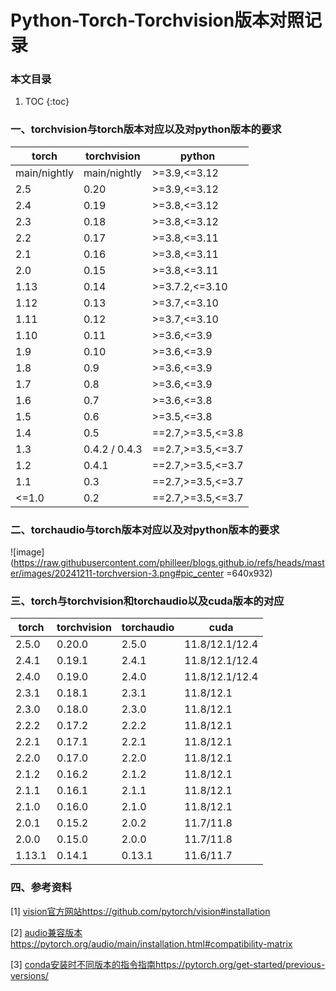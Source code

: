 # Python-Torch-Torchvision版本对照记录

### 本文目录

1. TOC
{:toc}

### 一、torchvision与torch版本对应以及对python版本的要求

| torch | torchvision | python |
| ------------ | ------------ | ------------ |
| main/nightly | main/nightly | >=3.9,<=3.12 |
|   2.5   |   0.20   |    >=3.9,<=3.12   |
|   2.4   |   0.19   |    >=3.8,<=3.12   |
|   2.3   |   0.18   |    >=3.8,<=3.12   |
|   2.2   |   0.17   |    >=3.8,<=3.11   |
|   2.1   |   0.16   |    >=3.8,<=3.11   |
|   2.0   |   0.15   |    >=3.8,<=3.11   |
|   1.13  |   0.14   |   >=3.7.2,<=3.10  |
|   1.12  |   0.13   |    >=3.7,<=3.10   |
|   1.11  |   0.12   |    >=3.7,<=3.10   |
|   1.10  |   0.11   |    >=3.6,<=3.9    |
|   1.9   |   0.10   |    >=3.6,<=3.9    |
|   1.8   |   0.9    |    >=3.6,<=3.9    |
|   1.7   |   0.8    |    >=3.6,<=3.9    |
|   1.6   |   0.7    |    >=3.6,<=3.8    |
|   1.5   |   0.6    |    >=3.5,<=3.8    |
|   1.4   |   0.5    | ==2.7,>=3.5,<=3.8 |
|   1.3   | 0.4.2 / 0.4.3 | ==2.7,>=3.5,<=3.7 |
|   1.2   |   0.4.1  | ==2.7,>=3.5,<=3.7 |
|   1.1   |   0.3    | ==2.7,>=3.5,<=3.7 |
|  <=1.0  |   0.2    | ==2.7,>=3.5,<=3.7 |


### 二、torchaudio与torch版本对应以及对python版本的要求

![image](https://raw.githubusercontent.com/philleer/blogs.github.io/refs/heads/master/images/20241211-torchversion-3.png#pic_center =640x932)


### 三、torch与torchvision和torchaudio以及cuda版本的对应

| torch | torchvision | torchaudio | cuda |
| ------------ | ------------ | ------------ | ------------ |
| 2.5.0  | 0.20.0  | 2.5.0  | 11.8/12.1/12.4 |
| 2.4.1  | 0.19.1  | 2.4.1  | 11.8/12.1/12.4 |
| 2.4.0  | 0.19.0  | 2.4.0  | 11.8/12.1/12.4 |
| 2.3.1  | 0.18.1  | 2.3.1  | 11.8/12.1 |
| 2.3.0  | 0.18.0  | 2.3.0  | 11.8/12.1 |
| 2.2.2  | 0.17.2  | 2.2.2  | 11.8/12.1 |
| 2.2.1  | 0.17.1  | 2.2.1  | 11.8/12.1 |
| 2.2.0  | 0.17.0  | 2.2.0  | 11.8/12.1 |
| 2.1.2  | 0.16.2  | 2.1.2  | 11.8/12.1 |
| 2.1.1  | 0.16.1  | 2.1.1  | 11.8/12.1 |
| 2.1.0  | 0.16.0  | 2.1.0  | 11.8/12.1 |
| 2.0.1  | 0.15.2  | 2.0.2  | 11.7/11.8 |
| 2.0.0  | 0.15.0  | 2.0.0  | 11.7/11.8 |
| 1.13.1 | 0.14.1  | 0.13.1 | 11.6/11.7 |

### 四、参考资料

[1] [vision官方网站https://github.com/pytorch/vision#installation](https://github.com/pytorch/vision#installation)

[2] [audio兼容版本https://pytorch.org/audio/main/installation.html#compatibility-matrix](https://pytorch.org/audio/main/installation.html#compatibility-matrix)

[3] [conda安装时不同版本的指令指南https://pytorch.org/get-started/previous-versions/](https://pytorch.org/get-started/previous-versions/)